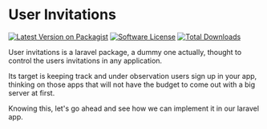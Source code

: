 # User Invitations

[![Latest Version on Packagist](https://img.shields.io/packagist/v/gocanto/user-invitations.svg?style=flat-square)](https://img.shields.io/packagist/v/gocanto/user-invitations.svg)
[![Software License](https://img.shields.io/badge/license-MIT-brightgreen.svg?style=flat-square)](LICENSE.md)
[![Total Downloads](https://img.shields.io/packagist/v/gocanto/user-invitations.svg?style=flat-square)](https://img.shields.io/packagist/v/gocanto/user-invitations.svg)

User invitations is a laravel package, a dummy one actually, thought to control the users invitations in any application. 

Its target is keeping track and under observation users sign up in your app, thinking on those apps that will not have the budget to come out with a big server at first.

Knowing this, let's go ahead and see how we can implement it in our laravel app.
